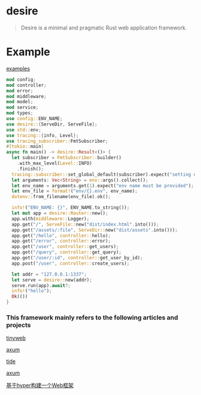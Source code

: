# desire

> Desire is a minimal and pragmatic Rust web application framework.

# Example

[examples](https://github.com/desire-rs/desire/tree/main/examples)

```rust
mod config;
mod controller;
mod error;
mod middleware;
mod model;
mod service;
mod types;
use config::ENV_NAME;
use desire::{ServeDir, ServeFile};
use std::env;
use tracing::{info, Level};
use tracing_subscriber::FmtSubscriber;
#[tokio::main]
async fn main() -> desire::Result<()> {
  let subscriber = FmtSubscriber::builder()
    .with_max_level(Level::INFO)
    .finish();
  tracing::subscriber::set_global_default(subscriber).expect("setting default subscriber failed");
  let arguments: Vec<String> = env::args().collect();
  let env_name = arguments.get(1).expect("env name must be provided");
  let env_file = format!("env/{}.env", env_name);
  dotenv::from_filename(env_file).ok();

  info!("ENV_NAME: {}", ENV_NAME.to_string());
  let mut app = desire::Router::new();
  app.with(middleware::Logger);
  app.get("/", ServeFile::new("dist/index.html".into()));
  app.get("/assets/:file", ServeDir::new("dist/assets".into()));
  app.get("/hello", controller::hello);
  app.get("/error", controller::error);
  app.get("/user", controller::get_users);
  app.get("/query", controller::get_query);
  app.get("/user/:id", controller::get_user_by_id);
  app.post("/user", controller::create_users);

  let addr = "127.0.0.1:1337";
  let serve = desire::new(addr);
  serve.run(app).await?;
  info!("hello");
  Ok(())
}

```

### This framework mainly refers to the following articles and projects

[tinyweb](https://github.com/zzzdong/tinyweb)

[axum](https://github.com/tokio-rs/axum)

[tide](https://github.com/http-rs/tide)

[axum](https://github.com/tokio-rs/axum)


[基于hyper构建一个Web框架](https://zhuanlan.zhihu.com/p/164920970)